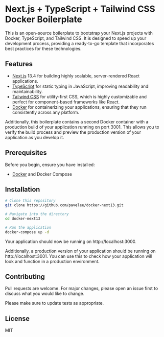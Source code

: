 # Next.js + TypeScript + Tailwind CSS Docker Boilerplate

This is an open-source boilerplate to bootstrap your Next.js projects with Docker, TypeScript, and Tailwind CSS. It is designed to speed up your development process, providing a ready-to-go template that incorporates best practices for these technologies.

## Features

- [Next.js](https://nextjs.org/) 13.4 for building highly scalable, server-rendered React applications.
- [TypeScript](https://www.typescriptlang.org/) for static typing in JavaScript, improving readability and maintainability.
- [Tailwind CSS](https://tailwindcss.com/) for utility-first CSS, which is highly customizable and perfect for component-based frameworks like React.
- [Docker](https://www.docker.com/) for containerizing your applications, ensuring that they run consistently across any platform.

Additionally, this boilerplate contains a second Docker container with a production build of your application running on port 3001. This allows you to verify the build process and preview the production version of your application as you develop it.

## Prerequisites

Before you begin, ensure you have installed:

- [Docker](https://www.docker.com/products/docker-desktop) and Docker Compose

## Installation

```bash
# Clone this repository
git clone https://github.com/pavelee/docker-next13.git

# Navigate into the directory
cd docker-next13

# Run the application
docker-compose up -d
```

Your application should now be running on http://localhost:3000.

Additionally, a production version of your application should be running on http://localhost:3001. You can use this to check how your application will look and function in a production environment.

## Contributing

Pull requests are welcome. For major changes, please open an issue first to discuss what you would like to change.

Please make sure to update tests as appropriate.

## License

MIT

